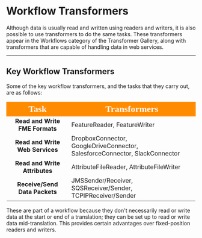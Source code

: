 # Workflow Transformers #
Although data is usually read and written using readers and writers, it is also possible to use transformers to do the same tasks. These transformers appear in the Workflows category of the Transformer Gallery, along with transformers that are capable of handling data in web services. 

---

## Key Workflow Transformers ##

Some of the key workflow transformers, and the tasks that they carry out, are as follows:


<table style="border-spacing: 0px">
<tr>
<th style="vertical-align:middle;background-color:darkorange;border: 2px solid darkorange">
<span style="color:white;font-size:x-large;font-weight: bold;font-family:serif">Task</span></th>
<th style="vertical-align:middle;background-color:darkorange;border: 2px solid darkorange">
<span style="color:white;font-size:x-large;font-weight: bold;font-family:serif">Transformers</span></th>
</tr>
<tr><td style="text-align:center;font-weight: bold">Read and Write FME Formats</td><td>FeatureReader, FeatureWriter</td></tr>
<tr><td style="text-align:center;font-weight: bold">Read and Write Web Services</td><td>DropboxConnector, GoogleDriveConnector, SalesforceConnector, SlackConnector</td></tr>
<tr><td style="text-align:center;font-weight: bold">Read and Write Attributes</td><td>AttributeFileReader, AttributeFileWriter</td></tr>
<tr><td style="text-align:center;font-weight: bold">Receive/Send Data Packets</td><td>JMSSender/Receiver, SQSReceiver/Sender, TCPIPReceiver/Sender</td></tr>
</table>

These are part of a workflow because they don't necessarily read or write data at the start or end of a translation; they can be set up to read or write data mid-translation. This provides certain advantages over fixed-position readers and writers.

